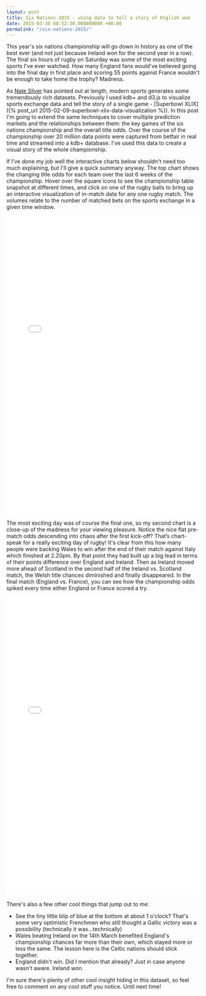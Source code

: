 ```yaml
---
layout: post
title: Six Nations 2015 - using data to tell a story of English woe
date: 2015-03-30 08:52:30.000000000 +00:00
permalink: "/six-nations-2015/"
---
```


This year's six nations championship will go down in history as one of the best ever (and not just because Ireland won for the second year in a row).  The final six hours of rugby on Saturday was some of the most exciting sports I've ever watched.  How many England fans would've believed going into the final day in first place and scoring 55 points against France wouldn't be enough to take home the trophy?  Madness.

As [Nate Silver](http://fivethirtyeight.com/features/rich-data-poor-data/) has pointed out at length, modern sports generates some tremendously rich datasets.  Previously I used kdb+ and d3.js to visualize sports exchange data and tell the story of a single game - [Superbowl XLIX]({% post_url 2015-02-09-superbowl-xlix-data-visualization %}).  In this post I'm going to extend the same techniques to cover multiple prediction markets and the relationships between them: the key games of the six nations championship and the overall title odds.  Over the course of the championship over 20 million data points were captured from betfair in real time and streamed into a kdb+ database.  I've used this data to create a visual story of the whole championship.

If I’ve done my job well the interactive charts below shouldn't need too much explaining, but I'll give a quick summary anyway. The top chart shows the changing title odds for each team over the last 6 weeks of the championship.  Hover over the square icons to see the championship table snapshot at different times, and click on one of the rugby balls to bring up an interactive visualization of in-match data for any one rugby match. The volumes relate to the number of matched bets on the sports exchange in a given time window.

<div class="responsive-wrap">
<iframe src="/assets/datavis/6nations/vis.html" width="100%" height="780" frameBorder="0"> </iframe>
</div>

The most exciting day was of course the final one, so my second chart is a close-up of the madness for your viewing pleasure. Notice the nice flat pre-match odds descending into chaos after the first kick-off? That’s chart-speak for a really exciting day of rugby! It's clear from this how many people were backing Wales to win after the end of their match against Italy which finished at 2.20pm. By that point they had built up a big lead in terms of their points difference over England and Ireland. Then as Ireland moved more ahead of Scotland in the second half of the Ireland vs. Scotland match, the Welsh title chances diminished and finally disappeared. In the final match (England vs. France), you can see how the championship odds spiked every time either England or France scored a try.

<div class="responsive-wrap">
<iframe src="/assets/datavis/6nationsfinal/vis.html" width="100%" height="780" frameBorder="0"> </iframe>
</div>

There's also a few other cool things that jump out to me:

* See the tiny little blip of blue at the bottom at about 1 o'clock?  That's some very optimistic Frenchmen who still thought a Gallic victory was a possibility (technically it was...technically)
* Wales beating Ireland on the 14th March benefited England's championship chances far more than their own, which stayed more or less the same.  The lesson here is the Celtic nations should stick together.
* England didn't win.  Did I mention that already?  Just in case anyone wasn't aware.  Ireland won.

I'm sure there's plenty of other cool insight hiding in this dataset, so feel free to comment on any cool stuff you notice.  Until next time!
